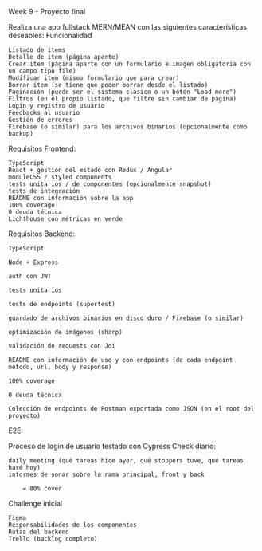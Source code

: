 Week 9 - Proyecto final

Realiza una app fullstack MERN/MEAN con las siguientes características deseables:
Funcionalidad

    Listado de items
    Detalle de item (página aparte)
    Crear item (página aparte con un formulario e imagen obligatoria con un campo tipo file)
    Modificar item (mismo formulario que para crear)
    Borrar item (se tiene que poder borrar desde el listado)
    Paginación (puede ser el sistema clásico o un botón "Load more")
    Filtros (en el propio listado, que filtre sin cambiar de página)
    Login y registro de usuario
    Feedbacks al usuario
    Gestión de errores
    Firebase (o similar) para los archivos binarios (opcionalmente como backup)

Requisitos Frontend:

    TypeScript
    React + gestión del estado con Redux / Angular
    moduleCSS / styled components
    tests unitarios / de componentes (opcionalmente snapshot)
    tests de integración
    README con información sobre la app
    100% coverage
    0 deuda técnica
    Lighthouse con métricas en verde

Requisitos Backend:

    TypeScript

    Node + Express

    auth con JWT

    tests unitarios

    tests de endpoints (supertest)

    guardado de archivos binarios en disco duro / Firebase (o similar)

    optimización de imágenes (sharp)

    validación de requests con Joi

    README con información de uso y con endpoints (de cada endpoint método, url, body y response)

    100% coverage

    0 deuda técnica

    Colección de endpoints de Postman exportada como JSON (en el root del proyecto)

E2E:

Proceso de login de usuario testado con Cypress
Check diario:

    daily meeting (qué tareas hice ayer, qué stoppers tuve, qué tareas haré hoy)
    informes de sonar sobre la rama principal, front y back

        = 80% cover

Challenge inicial

    Figma
    Responsabilidades de los componentes
    Rutas del backend
    Trello (backlog completo)
